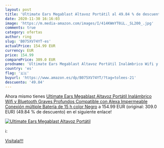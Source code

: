 ```yaml
---
layout: post
title: 'Ultimate Ears Megablast Altavoz Portátil al 49.84 % de descuento'
date: 2020-11-30 16:16:03
image: 'https://m.media-amazon.com/images/I/414KWmYT0iL._SL200_.jpg'
comments: true
category: ofertas
author: ring
slug: 'B075XV74YT-es'
actualPrice: 154.99 EUR
currency: EUR
price: 154.99
comparePrice: 309.0 EUR
prodname: 'Ultimate Ears Megablast Altavoz Portátil Inalámbrico Wifi y Bluetooth  Graves Profundos  Compatible con Alexa  Impermeable  Conexión múltiple  Batería de 15 h  color Negro'
country: 'es'
flag: '🇪🇸'
buyurl: 'https://www.amazon.es/dp/B075XV74YT/?tag=tolees-21'
descuento: '49.84'
---
```


Ahora mismo tienes [Ultimate Ears Megablast Altavoz Portátil Inalámbrico Wifi y Bluetooth  Graves Profundos  Compatible con Alexa  Impermeable  Conexión múltiple  Batería de 15 h  color Negro](https://www.amazon.es/dp/B075XV74YT/?tag=tolees-21) a 154.99 EUR (original: 309.0 EUR) (49.84 %  de descuento) en el siguiente enlace!

[![Ultimate Ears Megablast Altavoz Portátil](https://m.media-amazon.com/images/I/414KWmYT0iL._SL200_.jpg)](https://www.amazon.es/dp/B075XV74YT/?tag=tolees-21)

ℹ️:


[Visítala!!!](https://www.amazon.es/dp/B075XV74YT/?tag=tolees-21)
